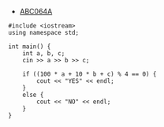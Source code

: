 - [ABC064A](https://atcoder.jp/contests/abc064/tasks/abc064_a)

```
#include <iostream>
using namespace std;
 
int main() {
	int a, b, c;
	cin >> a >> b >> c;
 
	if ((100 * a + 10 * b + c) % 4 == 0) {
		cout << "YES" << endl;
	}
	else {
		cout << "NO" << endl;
	}
}
```

